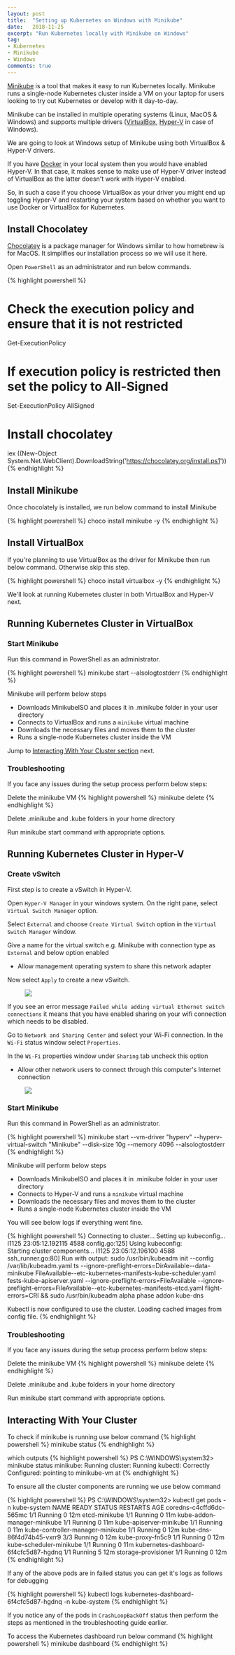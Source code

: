 ```yaml
---
layout: post
title:  "Setting up Kubernetes on Windows with Minikube"
date:   2018-11-25
excerpt: "Run Kubernetes locally with Minikube on Windows"
tag:
- Kubernetes
- Minikube
- Windows
comments: true
---
```


[Minikube](https://github.com/kubernetes/minikube) is a tool that makes it easy to run Kubernetes locally. Minikube runs a single-node Kubernetes cluster inside a VM on your laptop for users looking to try out Kubernetes or develop with it day-to-day.

Minikube can be installed in multiple operating systems (Linux, MacOS & Windows) and supports multiple drivers ([VirtualBox](https://www.virtualbox.org/), [Hyper-V](https://docs.microsoft.com/en-us/virtualization/hyper-v-on-windows/about/) in case of Windows).

We are going to look at Windows setup of Minikube using both VirtualBox & Hyper-V drivers.

If you have [Docker](https://www.docker.com/) in your local system then you would have enabled Hyper-V. In that case, it makes sense to make use of Hyper-V driver instead of VirtualBox as the latter doesn't work with Hyper-V enabled.

So, in such a case if you choose VirtualBox as your driver you might end up toggling Hyper-V and restarting your system based on whether you want to use Docker or VirtualBox for Kubernetes.

## Install Chocolatey

[Chocolatey](https://chocolatey.org/) is a package manager for Windows similar to how homebrew is for MacOS. It simplifies our installation process so we will use it here.

Open `PowerShell` as an administrator and run below commands.

{% highlight powershell %}
# Check the execution policy and ensure that it is not restricted
Get-ExecutionPolicy

# If execution policy is restricted then set the policy to All-Signed
Set-ExecutionPolicy AllSigned

# Install chocolatey
iex ((New-Object System.Net.WebClient).DownloadString('https://chocolatey.org/install.ps1'))
{% endhighlight %}

## Install Minikube

Once chocolately is installed, we run below command to install Minikube

{% highlight powershell %}
choco install minikube -y
{% endhighlight %}

## Install VirtualBox

If you're planning to use VirtualBox as the driver for Minikube then run below command. Otherwise skip this step.

{% highlight powershell %}
choco install virtualbox -y
{% endhighlight %}

We'll look at running Kubernetes cluster in both VirtualBox and Hyper-V next.

## Running Kubernetes Cluster in VirtualBox 

### Start Minikube

Run this command in PowerShell as an administrator.

{% highlight powershell %}
minikube start --alsologtostderr
{% endhighlight %}

Minikube will perform below steps
 - Downloads MinikubeISO and places it in .minikube folder in your user directory
 - Connects to VirtualBox and runs a `minikube` virtual machine
 - Downloads the necessary files and moves them to the cluster
 - Runs a single-node Kubernetes cluster inside the VM

Jump to [Interacting With Your Cluster section](#interacting-with-your-cluster) next.

### Troubleshooting

If you face any issues during the setup process perform below steps:

Delete the minikube VM
{% highlight powershell %}
minikube delete
{% endhighlight %}

Delete .minikube and .kube folders in your home directory

Run minikube start command with appropriate options.

## Running Kubernetes Cluster in Hyper-V

### Create vSwitch

First step is to create a vSwitch in Hyper-V.

Open `Hyper-V Manager` in your windows system. On the right pane, select `Virtual Switch Manager` option.

Select `External` and choose `Create Virtual Switch` option in the `Virtual Switch Manager` window.

Give a name for the virtual switch e.g. Minikube with connection type as `External` and below option enabled
 - Allow management operating system to share this network adapter

Now select `Apply` to create a new vSwitch.

<figure>
	<a href="{{ site.url }}/assets/img/2018/11/hyper-v-manager-vswitch.png"><img src="{{ site.url }}/assets/img/2018/11/hyper-v-manager-vswitch.png"></a>
</figure>

If you see an error message `Failed while adding virtual Ethernet switch connections` it means that you have enabled sharing on your wifi connection which needs to be disabled.

Go to `Network and Sharing Center` and select your Wi-Fi connection. In the `Wi-Fi` status window select `Properties`.

In the `Wi-Fi` properties window under `Sharing` tab uncheck this option
 - Allow other network users to connect through this computer's Internet connection

<figure class="half">
	<a href="{{ site.url }}/assets/img/2018/11/windows-wifi-properties.png"><img src="{{ site.url }}/assets/img/2018/11/windows-wifi-properties.png"></a>
</figure>

### Start Minikube

Run this command in PowerShell as an administrator.

{% highlight powershell %}
minikube start --vm-driver "hyperv" --hyperv-virtual-switch "Minikube" --disk-size 10g --memory 4096 --alsologtostderr
{% endhighlight %}

Minikube will perform below steps
 - Downloads MinikubeISO and places it in .minikube folder in your user directory
 - Connects to Hyper-V and runs a `minikube` virtual machine
 - Downloads the necessary files and moves them to the cluster
 - Runs a single-node Kubernetes cluster inside the VM

You will see below logs if everything went fine.

{% highlight powershell %}
Connecting to cluster...
Setting up kubeconfig...
I1125 23:05:12.192115    4588 config.go:125] Using kubeconfig:  
Starting cluster components...
I1125 23:05:12.196100    4588 ssh_runner.go:80] Run with output:
sudo /usr/bin/kubeadm init --config /var/lib/kubeadm.yaml 
ts --ignore-preflight-errors=DirAvailable--data-minikube 
FileAvailable--etc-kubernetes-manifests-kube-scheduler.yaml 
fests-kube-apiserver.yaml --ignore-preflight-errors=FileAvailable
 --ignore-preflight-errors=FileAvailable--etc-kubernetes-manifests-etcd.yaml
flight-errors=CRI  &&
sudo /usr/bin/kubeadm alpha phase addon kube-dns

Kubectl is now configured to use the cluster.
Loading cached images from config file.
{% endhighlight %}

### Troubleshooting

If you face any issues during the setup process perform below steps:

Delete the minikube VM
{% highlight powershell %}
minikube delete
{% endhighlight %}

Delete .minikube and .kube folders in your home directory

Run minikube start command with appropriate options.

## Interacting With Your Cluster

To check if minikube is running use below command
{% highlight powershell %}
minikube status
{% endhighlight %}

which outputs 
{% highlight powershell %}
PS C:\WINDOWS\system32> minikube status
minikube: Running
cluster: Running
kubectl: Correctly Configured: pointing to minikube-vm at
{% endhighlight %}

To ensure all the cluster components are running we use below command

{% highlight powershell %}
PS C:\WINDOWS\system32> kubectl get pods -n kube-system
NAME                                    READY   STATUS    RESTARTS   AGE
coredns-c4cffd6dc-565mc                 1/1     Running   0          12m
etcd-minikube                           1/1     Running   0          11m
kube-addon-manager-minikube             1/1     Running   0          11m
kube-apiserver-minikube                 1/1     Running   0          11m
kube-controller-manager-minikube        1/1     Running   0          12m
kube-dns-86f4d74b45-vxrr9               3/3     Running   0          12m
kube-proxy-fn5c9                        1/1     Running   0          12m
kube-scheduler-minikube                 1/1     Running   0          11m
kubernetes-dashboard-6f4cfc5d87-hgdnq   1/1     Running   5          12m
storage-provisioner                     1/1     Running   0          12m
{% endhighlight %}

If any of the above pods are in failed status you can get it's logs as follows for debugging

{% highlight powershell %}
kubectl logs kubernetes-dashboard-6f4cfc5d87-hgdnq -n kube-system
{% endhighlight %}

If you notice any of the pods in `CrashLoopBackOff` status then perform the steps as mentioned in the troubleshooting guide earlier.

To access the Kubernetes dashboard run below command
{% highlight powershell %}
minikube dashboard
{% endhighlight %}